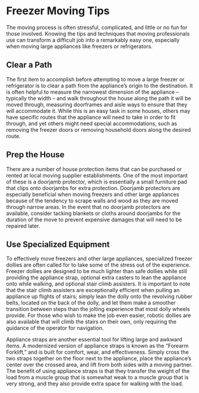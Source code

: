 # Freezer Moving Tips

The moving process is often stressful, complicated, and little or no fun for those involved. Knowing the tips and techniques that moving professionals use can transform a difficult job into a remarkably easy one, especially when moving large appliances like freezers or refrigerators. 

## Clear a Path

The first item to accomplish before attempting to move a large freezer or refrigerator is to clear a path from the appliance’s origin to the destination. It is often helpful to measure the narrowest dimension of the appliance – typically the width – and walk throughout the house along the path it will be moved through, measuring doorframes and aisle ways to ensure that they will accommodate it. While this is an easy task in some houses, others may have specific routes that the appliance will need to take in order to fit through, and yet others might need special accommodations, such as removing the freezer doors or removing household doors along the desired route.

## Prep the House

There are a number of house protection items that can be purchased or rented at local moving supplier establishments. One of the most important of these is a doorjamb protector, which is essentially a small furniture pad that clips onto doorjambs for extra protection. Doorjamb protectors are especially beneficial when moving freezers and other large appliances because of the tendency to scrape walls and wood as they are moved through narrow areas. In the event that no doorjamb protectors are available, consider tacking blankets or cloths around doorjambs for the duration of the move to prevent expensive damages that will need to be repaired later. 

## Use Specialized Equipment

To effectively move freezers and other large appliances, specialized freezer dollies are often called for to take some of the stress out of the experience. Freezer dollies are designed to be much lighter than safe dollies while still providing the appliance strap, optional extra casters to lean the appliance onto while walking, and optional stair climb assisters. It is important to note that the stair climb assisters are exceptionally efficient when pulling an appliance up flights of stairs; simply lean the dolly onto the revolving rubber belts, located on the back of the dolly, and let them make a smoother transition between steps than the jolting experience that most dolly wheels provide. For those who wish to make the job even easier, robotic dollies are also available that will climb the stairs on their own, only requiring the guidance of the operator for navigation.

Appliance straps are another essential tool for lifting large and awkward items. A modernized version of appliance straps is known as the “Forearm Forklift,” and is built for comfort, wear, and effectiveness. Simply cross the two straps together on the floor next to the appliance, place the appliance’s center over the crossed area, and lift from both sides with a moving partner. The benefit of using appliance straps is that they transfer the weight of the load from a muscle group that is somewhat weak to a muscle group that is very strong, and they also provide extra space for walking with the load.

